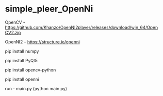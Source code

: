 # simple_pleer_OpenNi

OpenCV - https://github.com/Khanzo/OpenNI2player/releases/download/win_64/OpenCV2.zip

OpenNI2 - https://structure.io/openni

pip install numpy

pip install PyQt5

pip install opencv-python

pip install openni

run - main.py (python main.py)
